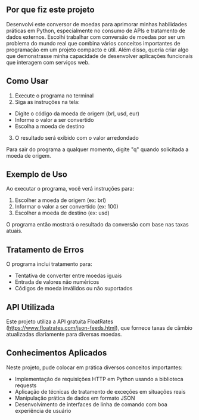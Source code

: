 ## Por que fiz este projeto

Desenvolvi este conversor de moedas para aprimorar minhas habilidades práticas em Python, especialmente no consumo de APIs e tratamento de dados externos. Escolhi trabalhar com conversão de moedas por ser um problema do mundo real que combina vários conceitos importantes de programação em um projeto compacto e útil. Além disso, queria criar algo que demonstrasse minha capacidade de desenvolver aplicações funcionais que interagem com serviços web.

## Como Usar

1. Execute o programa no terminal
2. Siga as instruções na tela:
- Digite o código da moeda de origem (brl, usd, eur)
- Informe o valor a ser convertido
- Escolha a moeda de destino
3. O resultado será exibido com o valor arredondado

Para sair do programa a qualquer momento, digite "q" quando solicitada a moeda de origem.

## Exemplo de Uso

Ao executar o programa, você verá instruções para:
1. Escolher a moeda de origem (ex: brl)
2. Informar o valor a ser convertido (ex: 100)
3. Escolher a moeda de destino (ex: usd)

O programa então mostrará o resultado da conversão com base nas taxas atuais.

## Tratamento de Erros

O programa inclui tratamento para:
- Tentativa de converter entre moedas iguais
- Entrada de valores não numéricos
- Códigos de moeda inválidos ou não suportados

## API Utilizada

Este projeto utiliza a API gratuita FloatRates (https://www.floatrates.com/json-feeds.html), que fornece taxas de câmbio atualizadas diariamente para diversas moedas.

## Conhecimentos Aplicados

Neste projeto, pude colocar em prática diversos conceitos importantes:
- Implementação de requisições HTTP em Python usando a biblioteca requests
- Aplicação de técnicas de tratamento de exceções em situações reais
- Manipulação prática de dados em formato JSON
- Desenvolvimento de interfaces de linha de comando com boa experiência de usuário